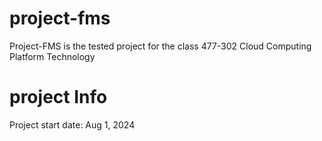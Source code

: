 # project-fms
Project-FMS is the tested project for the class 477-302 Cloud Computing Platform Technology

# project Info
Project start date: Aug 1, 2024
